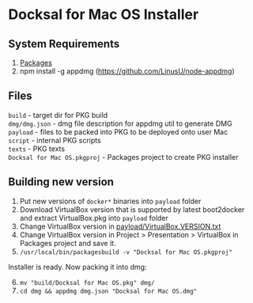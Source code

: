 # Docksal for Mac OS Installer

## System Requirements

1. [Packages](http://s.sudre.free.fr/Software/Packages/about.html)
2. npm install -g appdmg (https://github.com/LinusU/node-appdmg)

## Files

`build` - target dir for PKG build  
`dmg/dmg.json` - dmg file description for appdmg util to generate DMG  
`payload` - files to be packed into PKG to be deployed onto user Mac  
`script` - internal PKG scripts  
`texts` - PKG texts  
`Docksal for Mac OS.pkgproj` - Packages project to create PKG installer

## Building new version

1. Put new versions of `docker*` binaries into `payload` folder
2. Download VirtualBox version that is supported by latest boot2docker and extract VirtualBox.pkg into `payload` folder
3. Change VirtualBox version in [payload/VirtualBox.VERSION.txt](payload/VirtualBox.VERSION.txt)
4. Change VirtualBox version in Project > Presentation > VirtualBox in Packages project and save it.
5. `/usr/local/bin/packagesbuild -v "Docksal for Mac OS.pkgproj"`

Installer is ready. Now packing it into dmg:

6. `mv "build/Docksal for Mac OS.pkg" dmg/`
7. `cd dmg && appdmg dmg.json "Docksal for Mac OS.dmg"`